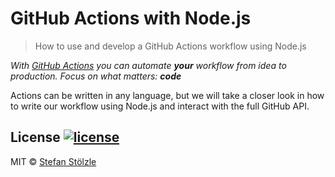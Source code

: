 # GitHub Actions with Node.js

> How to use and develop a GitHub Actions workflow using Node.js

_With [GitHub Actions](https://github.com/features/actions) you can automate **your** workflow from idea to production._
_Focus on what matters: **code**_

Actions can be written in any language, but we will take a closer look in how to write our workflow using Node.js and interact with the full GitHub API.

## License [![license](https://img.shields.io/github/license/sencha-community-days/sencha-community-days-action.svg)](https://github.com/sencha-community-days/sencha-community-days-action/blob/master/license)

MIT © [Stefan Stölzle](https://github.com/stoe)
